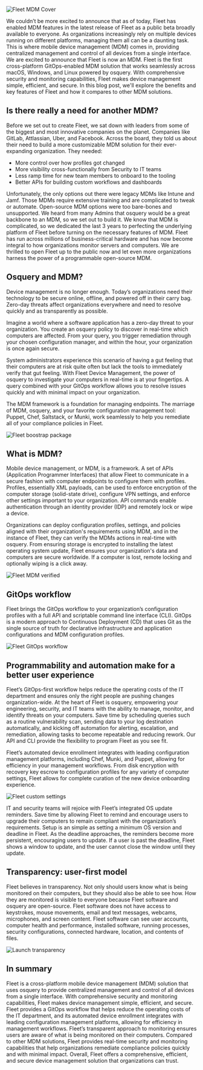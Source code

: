 ![Fleet MDM Cover](../website/assets/images/articles/fleet-mdm-launch-cover-800x450@2x.jpg)

We couldn’t be more excited to announce that as of today, Fleet has enabled MDM features in the latest release of Fleet as a public beta broadly available to everyone. As organizations increasingly rely on multiple devices running on different platforms, managing them all can be a daunting task. This is where mobile device management (MDM) comes in, providing centralized management and control of all devices from a single interface. We are excited to announce that Fleet is now an MDM. Fleet is the first cross-platform GitOps-enabled MDM solution that works seamlessly across macOS, Windows, and Linux powered by osquery. With comprehensive security and monitoring capabilities, Fleet makes device management simple, efficient, and secure. In this blog post, we'll explore the benefits and key features of Fleet and how it compares to other MDM solutions.

## Is there really a need for another MDM?
 
Before we set out to create Fleet, we sat down with leaders from some of the biggest and most innovative companies on the planet. Companies like GitLab, Attlassian, Uber, and Facebook. Across the board, they told us about their need to build a more customizable MDM solution for their ever-expanding organization. They needed:
- More control over how profiles got changed
- More visibility cross-functionally from Security to IT teams
- Less ramp time for new team members to onboard to the tooling
- Better APIs for building custom workflows and dashboards

Unfortunately, the only options out there were legacy MDMs like Intune and Jamf. Those MDMs require extensive training and are complicated to tweak or automate. Open-source MDM options were too bare-bones and unsupported. We heard from many Admins that osquery would be a great backbone to an MDM, so we set out to build it. We know that MDM is complicated, so we dedicated the last 3 years to perfecting the underlying platform of Fleet before turning on the necessary features of MDM. Fleet has run across millions of business-critical hardware and has now become integral to how organizations monitor servers and computers. We are thrilled to open Fleet up to the public now and let even more organizations harness the power of a programmable open-source MDM.  
## Osquery and MDM?

Device management is no longer enough. Today’s organizations need their technology to be secure online, offline, and powered off in their carry bag. Zero-day threats affect organizations everywhere and need to resolve quickly and as transparently as possible.

Imagine a world where a software application has a zero-day threat to your organization. You create an osquery policy to discover in real-time which computers are affected. From your query, you trigger remediation through your chosen configuration manager, and within the hour, your organization is once again secure. 

System administrators experience this scenario of having a gut feeling that their computers are at risk quite often but lack the tools to immediately verify that gut feeling. With Fleet Device Management, the power of osquery to investigate your computers in real-time is at your fingertips. A query combined with your GitOps workflow allows you to resolve issues quickly and with minimal impact on your organization.

The MDM framework is a foundation for managing endpoints. The marriage of MDM, osquery, and your favorite configuration management tool: Puppet, Chef, Saltstack, or Munki, work seamlessly to help you remediate all of your compliance policies in Fleet.

![Fleet boostrap package](../website/assets/images/articles/fleet-mdm-launch-bootstrap-package-800x450@2x.jpg)

## What is MDM?

Mobile device management, or MDM, is a framework. A set of APIs (Application Programmer Interfaces) that allow Fleet to communicate in a secure fashion with computer endpoints to configure them with profiles. Profiles, essentially XML payloads, can be used to enforce encryption of the computer storage (solid-state drive), configure VPN settings, and enforce other settings important to your organization. API commands enable authentication through an identity provider (IDP) and remotely lock or wipe a device.

Organizations can deploy configuration profiles, settings, and policies aligned with their organization's requirements using MDM, and in the instance of Fleet, they can verify the MDMs actions in real-time with osquery. From ensuring storage is encrypted to installing the latest operating system update, Fleet ensures your organization's data and computers are secure worldwide. If a computer is lost, remote locking and optionally wiping is a click away.

![Fleet MDM verified](../website/assets/images/articles/fleet-mdm-launch-verified-800x450@2x.jpg)

## GitOps workflow

Fleet brings the GitOps workflow to your organization’s configuration profiles with a full API and scriptable command line interface (CLI). GitOps is a modern approach to Continuous Deployment (CD) that uses Git as the single source of truth for declarative infrastructure and application configurations and MDM configuration profiles.

![Fleet GitOps workflow](../website/assets/images/articles/fleet-mdm-launch-gitops-flow-800x640.jpg)

## Programmability and automation make for a better user experience

Fleet’s GitOps-first workflow helps reduce the operating costs of the IT department and ensures only the right people are pushing changes organization-wide. At the heart of Fleet is osquery, empowering your engineering, security, and IT teams with the ability to manage, monitor, and identify threats on your computers. Save time by scheduling queries such as a routine vulnerability scan, sending data to your log destination automatically, and kicking off automation for alerting, escalation, and remediation, allowing tasks to become repeatable and reducing rework. Our API and CLI provide the flexibility to program Fleet as you see fit.

Fleet’s automated device enrollment integrates with leading configuration management platforms, including Chef, Munki, and Puppet, allowing for efficiency in your management workflows. From disk encryption with recovery key escrow to configuration profiles for any variety of computer settings, Fleet allows for complete curation of the new device onboarding experience.

![Fleet custom settings](../website/assets/images/articles/fleet-mdm-launch-custom-settings-800x450@2x.jpg)

IT and security teams will rejoice with Fleet’s integrated OS update reminders. Save time by allowing Fleet to remind and encourage users to upgrade their computers to remain compliant with the organization’s requirements. Setup is an simple as setting a minimum OS version and deadline in Fleet. As the deadline approaches, the reminders become more persistent, encouraging users to update. If a user is past the deadline, Fleet shows a window to update, and the user cannot close the window until they update.

## Transparency: user-first model

Fleet believes in transparency. Not only should users know what is being monitored on their computers, but they should also be able to see how. How they are monitored is visible to everyone because Fleet software and osquery are open-source. Fleet software does not have access to keystrokes, mouse movements, email and text messages, webcams, microphones, and screen content. Fleet software can see user accounts, computer health and performance, installed software, running processes, security configurations, connected hardware, location, and contents of files.

![Launch transparency](../website/assets/images/articles/fleet-launch-transparency-800x450@2x.jpg)

## In summary

Fleet is a cross-platform mobile device management (MDM) solution that uses osquery to provide centralized management and control of all devices from a single interface. With comprehensive security and monitoring capabilities, Fleet makes device management simple, efficient, and secure. Fleet provides a GitOps workflow that helps reduce the operating costs of the IT department, and its automated device enrollment integrates with leading configuration management platforms, allowing for efficiency in management workflows. Fleet’s transparent approach to monitoring ensures users are aware of what is being monitored on their computers. Compared to other MDM solutions, Fleet provides real-time security and monitoring capabilities that help organizations remediate compliance policies quickly and with minimal impact. Overall, Fleet offers a comprehensive, efficient, and secure device management solution that organizations can trust.

<meta name="category" value="releases">
<meta name="authorFullName" value="JD Strong">
<meta name="authorGitHubUsername" value="spokanemac">
<meta name="publishedOn" value="2023-04-11">
<meta name="articleTitle" value="Introducing Fleet MDM">
<meta name="articleImageUrl" value="../website/assets/images/articles/fleet-mdm-launch-cover-800x450@2x.jpg">
